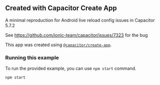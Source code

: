 ## Created with Capacitor Create App

A minimal reproduction for Android live reload config issues in Capacitor 5.7.2

See https://github.com/ionic-team/capacitor/issues/7323 for the bug

This app was created using [`@capacitor/create-app`](https://github.com/ionic-team/create-capacitor-app).

### Running this example

To run the provided example, you can use `npm start` command.

```bash
npm start
```
